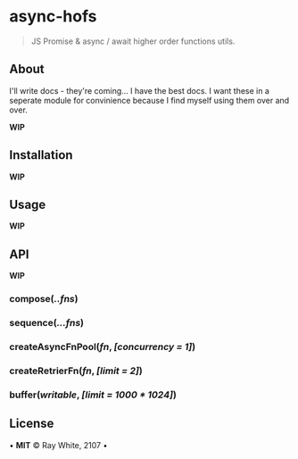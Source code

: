 # async-hofs

> JS Promise & async / await higher order functions utils.

## About

I'll write docs - they're coming... I have the best docs. I want these in a seperate module for convinience because I find myself using them over and over. 

**WIP**

## Installation

**WIP**

## Usage

**WIP**

## API

**WIP**

### compose(*..fns*)

### sequence(*...fns*)

### createAsyncFnPool(*fn*, *[concurrency = 1]*)

### createRetrierFn(*fn*, *[limit = 2]*)

### buffer(*writable*, *[limit = 1000 * 1024]*)

## License

&bull; **MIT** &copy; Ray White, 2107 &bull;
